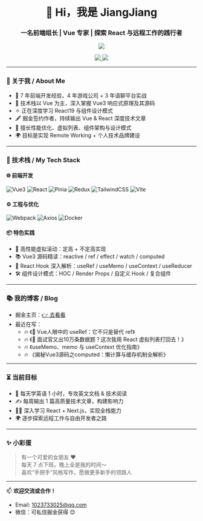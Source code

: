 <h1 align="center">👋 Hi，我是 JiangJiang</h1>
<h3 align="center">一名前端组长 | Vue 专家 | 探索 React 与远程工作的践行者</h3>

<p align="center">
  <img src="https://readme-typing-svg.herokuapp.com?font=Fira+Code&weight=500&size=24&pause=1000&color=58A6FF&center=true&vCenter=true&width=600&lines=专注Vue%2C+精研React%2C+热爱源码;热衷分享%2C+技术布道者;用技术和内容打造影响力" />
</p>

<p align="center">
  <a href="mailto:1023733025@qq.com">
    <img src="https://img.shields.io/badge/邮箱-1023733025@qq.com-blue" />
  </a>
  <a href="https://juejin.cn/user/3368559359564088" target="_blank">
    <img src="https://img.shields.io/badge/掘金-blue" />
  </a>
</p>

---

### 🧠 关于我 / About Me

- 💼 7 年前端开发经验，4 年游戏公司 + 3 年语聊平台实战
- 🧭 技术栈以 Vue 为主，深入掌握 Vue3 响应式原理及其源码
- ⚛️ 正在深度学习 React19 与组件设计模式
- 🖋️ 掘金签约作者，持续输出 Vue & React 深度技术文章
- 🚀 擅长性能优化、虚拟列表、组件架构与设计模式
- 🌍 目标是实现 Remote Working + 个人技术品牌建设

---

### 🚀 技术栈 / My Tech Stack

#### 🌐 前端开发
![Vue3](https://img.shields.io/badge/Vue3-%2335495e?style=flat&logo=vue.js&logoColor=%234FC08D)
![React](https://img.shields.io/badge/React-%2320232a?style=flat&logo=react&logoColor=%2361DAFB)
![Pinia](https://img.shields.io/badge/Pinia-%23FADA5E?style=flat&logo=vue.js&logoColor=black)
![Redux](https://img.shields.io/badge/Redux-%23593d88?style=flat&logo=redux&logoColor=white)
![TailwindCSS](https://img.shields.io/badge/TailwindCSS-%2338B2AC?style=flat&logo=tailwind-css&logoColor=white)
![Vite](https://img.shields.io/badge/Vite-%23646CFF?style=flat&logo=vite&logoColor=white)

#### ⚙️ 工程与优化
![Webpack](https://img.shields.io/badge/Webpack-%238DD6F9?style=flat&logo=webpack&logoColor=white)
![Axios](https://img.shields.io/badge/Axios-5A29E4?style=flat&logo=axios&logoColor=white)
![Docker](https://img.shields.io/badge/Docker-%230db7ed?style=flat&logo=docker&logoColor=white)

#### 📦 特色实践
- 🧩 高性能虚拟滚动：定高 + 不定高实现
- 📚 Vue3 源码精读：reactive / ref / effect / watch / computed
- 🧠 React Hook 深入解析：useRef / useMemo / useContext / useReducer
- 🛠 组件设计模式：HOC / Render Props / 自定义 Hook / 复合组件

---

### 📚 我的博客 / Blog

- 掘金主页：[👉 去看看](https://juejin.cn/user/JiangJiang)
- 最近在写：
  - 🔥 《🚀 Vue人眼中的 useRef：它不只是替代 ref》
  - 🔥 《🧠 面试官又出10万条数据题？这次我用 React 虚拟列表打回去！》
  - 🔥 《useMemo、memo 与 useContext 优化指南》
  - 🔥 《揭秘Vue3源码之computed：懒计算与缓存机制全解析》

---


### ⏳ 当前目标

- 🧠 每天学英语 1 小时，专攻英文文档 & 技术阅读
- ✍️ 每周输出 1 篇高质量技术文章，构建影响力
- 👨‍💻 深入学习 React + Next.js，实现全栈能力
- 🌍 逐步探索远程工作与自由开发者之路

---

### ✨ 小彩蛋

> 有一个可爱的女朋友 ❤️  
> 每天 7 点下班，晚上全是我的时间～  
> 喜欢“手把手”风格写作，愿做更多新手的领路人

---

📫 **欢迎交流或合作！**
- Email: 1023733025@qq.com
- 微信：可私信掘金获得 😊
